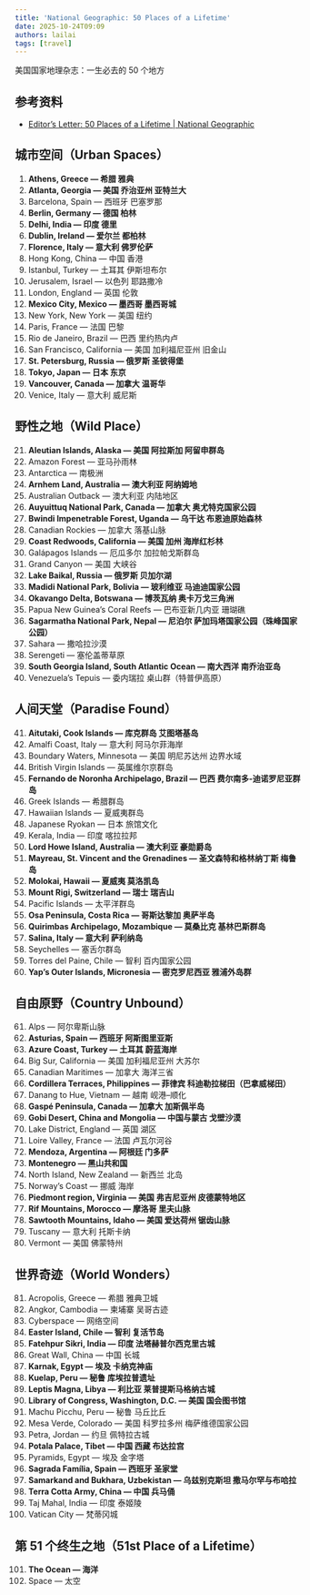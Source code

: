 ```yaml
---
title: 'National Geographic: 50 Places of a Lifetime'
date: 2025-10-24T09:09
authors: lailai
tags: [travel]
---
```


美国国家地理杂志：一生必去的 50 个地方

<!-- truncate -->

## 参考资料

- [Editor’s Letter: 50 Places of a Lifetime | National Geographic](https://www.nationalgeographic.com/travel/article/50_places_of_a_lifetime_1)

## 城市空间（Urban Spaces）

1. **Athens, Greece — 希腊 雅典**
2. **Atlanta, Georgia — 美国 乔治亚州 亚特兰大**
3. Barcelona, Spain — 西班牙 巴塞罗那
4. **Berlin, Germany — 德国 柏林**
5. **Delhi, India — 印度 德里**
6. **Dublin, Ireland — 爱尔兰 都柏林**
7. **Florence, Italy — 意大利 佛罗伦萨**
8. Hong Kong, China — 中国 香港
9. Istanbul, Turkey — 土耳其 伊斯坦布尔
10. Jerusalem, Israel — 以色列 耶路撒冷
11. London, England — 英国 伦敦
12. **Mexico City, Mexico — 墨西哥 墨西哥城**
13. New York, New York — 美国 纽约
14. Paris, France — 法国 巴黎
15. Rio de Janeiro, Brazil — 巴西 里约热内卢
16. San Francisco, California — 美国 加利福尼亚州 旧金山
17. **St. Petersburg, Russia — 俄罗斯 圣彼得堡**
18. **Tokyo, Japan — 日本 东京**
19. **Vancouver, Canada — 加拿大 温哥华**
20. Venice, Italy — 意大利 威尼斯

## 野性之地（Wild Place）

21. **Aleutian Islands, Alaska — 美国 阿拉斯加 阿留申群岛**
22. Amazon Forest — 亚马孙雨林
23. Antarctica — 南极洲
24. **Arnhem Land, Australia — 澳大利亚 阿纳姆地**
25. Australian Outback — 澳大利亚 内陆地区
26. **Auyuittuq National Park, Canada — 加拿大 奥尤特克国家公园**
27. **Bwindi Impenetrable Forest, Uganda — 乌干达 布恩迪原始森林**
28. Canadian Rockies — 加拿大 落基山脉
29. **Coast Redwoods, California — 美国 加州 海岸红杉林**
30. Galápagos Islands — 厄瓜多尔 加拉帕戈斯群岛
31. Grand Canyon — 美国 大峡谷
32. **Lake Baikal, Russia — 俄罗斯 贝加尔湖**
33. **Madidi National Park, Bolivia — 玻利维亚 马迪迪国家公园**
34. **Okavango Delta, Botswana — 博茨瓦纳 奥卡万戈三角洲**
35. Papua New Guinea’s Coral Reefs — 巴布亚新几内亚 珊瑚礁
36. **Sagarmatha National Park, Nepal — 尼泊尔 萨加玛塔国家公园（珠峰国家公园）**
37. Sahara — 撒哈拉沙漠
38. Serengeti — 塞伦盖蒂草原
39. **South Georgia Island, South Atlantic Ocean — 南大西洋 南乔治亚岛**
40. Venezuela’s Tepuis — 委内瑞拉 桌山群（特普伊高原）

## 人间天堂（Paradise Found）

41. **Aitutaki, Cook Islands — 库克群岛 艾图塔基岛**
42. Amalfi Coast, Italy — 意大利 阿马尔菲海岸
43. Boundary Waters, Minnesota — 美国 明尼苏达州 边界水域
44. British Virgin Islands — 英属维尔京群岛
45. **Fernando de Noronha Archipelago, Brazil — 巴西 费尔南多-迪诺罗尼亚群岛**
46. Greek Islands — 希腊群岛
47. Hawaiian Islands — 夏威夷群岛
48. Japanese Ryokan — 日本 旅馆文化
49. Kerala, India — 印度 喀拉拉邦
50. **Lord Howe Island, Australia — 澳大利亚 豪勋爵岛**
51. **Mayreau, St. Vincent and the Grenadines — 圣文森特和格林纳丁斯 梅鲁岛**
52. **Molokai, Hawaii — 夏威夷 莫洛凯岛**
53. **Mount Rigi, Switzerland — 瑞士 瑞吉山**
54. Pacific Islands — 太平洋群岛
55. **Osa Peninsula, Costa Rica — 哥斯达黎加 奥萨半岛**
56. **Quirimbas Archipelago, Mozambique — 莫桑比克 基林巴斯群岛**
57. **Salina, Italy — 意大利 萨利纳岛**
58. Seychelles — 塞舌尔群岛
59. Torres del Paine, Chile — 智利 百内国家公园
60. **Yap’s Outer Islands, Micronesia — 密克罗尼西亚 雅浦外岛群**

## 自由原野（Country Unbound）

61. Alps — 阿尔卑斯山脉
62. **Asturias, Spain — 西班牙 阿斯图里亚斯**
63. **Azure Coast, Turkey — 土耳其 蔚蓝海岸**
64. Big Sur, California — 美国 加利福尼亚州 大苏尔
65. Canadian Maritimes — 加拿大 海洋三省
66. **Cordillera Terraces, Philippines — 菲律宾 科迪勒拉梯田（巴拿威梯田）**
67. Danang to Hue, Vietnam — 越南 岘港–顺化
68. **Gaspé Peninsula, Canada — 加拿大 加斯佩半岛**
69. **Gobi Desert, China and Mongolia — 中国与蒙古 戈壁沙漠**
70. Lake District, England — 英国 湖区
71. Loire Valley, France — 法国 卢瓦尔河谷
72. **Mendoza, Argentina — 阿根廷 门多萨**
73. **Montenegro — 黑山共和国**
74. North Island, New Zealand — 新西兰 北岛
75. Norway’s Coast — 挪威 海岸
76. **Piedmont region, Virginia — 美国 弗吉尼亚州 皮德蒙特地区**
77. **Rif Mountains, Morocco — 摩洛哥 里夫山脉**
78. **Sawtooth Mountains, Idaho — 美国 爱达荷州 锯齿山脉**
79. Tuscany — 意大利 托斯卡纳
80. Vermont — 美国 佛蒙特州

## 世界奇迹（World Wonders）

81. Acropolis, Greece — 希腊 雅典卫城
82. Angkor, Cambodia — 柬埔寨 吴哥古迹
83. Cyberspace — 网络空间
84. **Easter Island, Chile — 智利 复活节岛**
85. **Fatehpur Sikri, India — 印度 法塔赫普尔西克里古城**
86. Great Wall, China — 中国 长城
87. **Karnak, Egypt — 埃及 卡纳克神庙**
88. **Kuelap, Peru — 秘鲁 库埃拉普遗址**
89. **Leptis Magna, Libya — 利比亚 莱普提斯马格纳古城**
90. **Library of Congress, Washington, D.C. — 美国 国会图书馆**
91. Machu Picchu, Peru — 秘鲁 马丘比丘
92. Mesa Verde, Colorado — 美国 科罗拉多州 梅萨维德国家公园
93. Petra, Jordan — 约旦 佩特拉古城
94. **Potala Palace, Tibet — 中国 西藏 布达拉宫**
95. Pyramids, Egypt — 埃及 金字塔
96. **Sagrada Família, Spain — 西班牙 圣家堂**
97. **Samarkand and Bukhara, Uzbekistan — 乌兹别克斯坦 撒马尔罕与布哈拉**
98. **Terra Cotta Army, China — 中国 兵马俑**
99. Taj Mahal, India — 印度 泰姬陵
100.  Vatican City — 梵蒂冈城

## 第 51 个终生之地（51st Place of a Lifetime）

101. **The Ocean — 海洋**
102. Space — 太空
